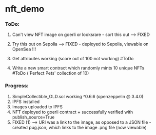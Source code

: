 # nft_demo


### ToDo:

1. Can't view NFT image on goerli or looksrare - sort this out
  --> FIXED

2. Try this out on Sepolia 
  --> FIXED - deployed to Sepolia, viewable on OpenSea !!!

3. Get attributes working (score out of 100 not working)           #ToDo

4. Write a new smart contract which randomly mints 10 unique NFTs  #ToDo
    ('Perfect Pets' collection of 10)


### Progress:

1. SimpleCollectible_OLD.sol working ^0.6.6 (openzeppelin @ 3.4.0)
2. IPFS installed
3. Images uploaded to IPFS
4. NFT deployed to goerli contract + successfully verified with publish_source=True
5. FIXED (1)  -->  URI was a link to the image, as opposed to a JSON file  - created pug.json, which links to the image .png file (now viewable)

